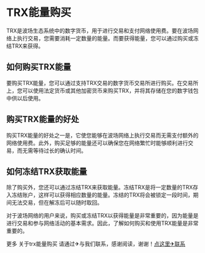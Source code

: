 # TRX能量购买

TRX是波场生态系统中的数字货币，用于进行交易和支付网络使用费。要在波场网络上执行交易，您需要消耗一定数量的能量。而要获得能量，您可以通过购买或冻结TRX来获得。

## 如何购买TRX能量

要购买TRX能量，您可以通过支持TRX交易的数字货币交易所进行购买。在交易所上，您可以使用法定货币或其他加密货币来购买TRX，并将其存储在您的数字钱包中供以后使用。

## 购买TRX能量的好处

购买TRX能量的好处之一是，它使您能够在波场网络上执行交易而无需支付额外的网络使用费。此外，购买足够的能量还可以确保您在网络繁忙时能够顺利进行交易，而无需等待过长的确认时间。

## 如何冻结TRX获取能量

除了购买外，您还可以通过冻结TRX来获取能量。冻结TRX是将一定数量的TRX存入冻结账户，这样可以获得相应数量的能量。冻结的TRX将会被锁定一段时间，期间无法交易，但在解冻后可以随时取回。

对于波场网络的用户来说，购买或冻结TRX以获得能量是非常重要的，因为能量是进行交易和参与网络活动的基本需求。因此，了解如何购买和使用TRX能量是非常重要的。

更多 关于trx能量购买 请通过✈与我们联系，感谢阅读，谢谢！[点这里✈联系](https://b.k02.cc)